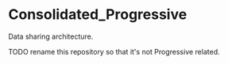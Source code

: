 # Consolidated_Progressive

Data sharing architecture.

TODO rename this repository so that it's not Progressive related.
